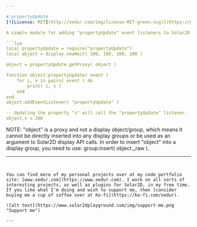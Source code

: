 ```yaml
---

# propertyUpdate
[![License: MIT](http://xedur.com/img/license-MIT-green.svg)](https://github.com/XeduR/Public-Projects/blob/master/LICENSE)

A simple module for adding "propertyUpdate" event listeners to Solar2D display objects/groups.

```lua
local propertyUpdate = require("propertyUpdate")
local object = display.newRect( 100, 100, 100, 100 )

object = propertyUpdate.getProxy( object )

function object:propertyUpdate( event )
	for i, v in pairs( event ) do
		print( i, v )
	end
end
object:addEventListener( "propertyUpdate" )

-- Updating the property "x" will call the "propertyUpdate" listener.
object.x = 200
```

NOTE: "object" is a proxy and not a display object/group, which means it cannot be directly inserted into any display groups or be used as an argument to Solar2D display API calls. In order to insert "object" into a display group, you need to use: group:insert( object._raw ).

---
```


You can find more of my personal projects over at my code portfolio site: [www.xedur.com](https://www.xedur.com). I work on all sorts of interesting projects, as well as plugins for Solar2D, in my free time. If you like what I'm doing and wish to support me, then [consider buying me a cup of coffee over at Ko-fi](https://ko-fi.com/xedur).

![alt text](https://www.solar2dplayground.com/img/support-me.png "Support me")

---